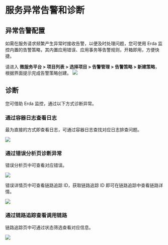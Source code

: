 # 服务异常告警和诊断

## 异常告警配置

如需在服务请求频繁产生异常时接收告警，以便及时处理问题，您可使用 Erda 监控内置的告警策略，其内置应用错误、应用事务等告警规则，开箱即用，方便快捷。

请进入 **微服务平台 > 项目列表 > 选择项目 > 告警管理 > 告警策略 > 新建策略**，根据界面提示完成告警策略创建。
![](https://terminus-paas.oss-cn-hangzhou.aliyuncs.com/paas-doc/2021/08/23/66092cce-0a61-4998-bd9e-37c0d0fdc026.png)

## 诊断

您可借助 Erda 监控，通过以下方式诊断异常。

### 通过容器日志查看日志

最为直接的方式即查看日志，可通过容器日志查找对应日志排查问题。

![](https://terminus-paas.oss-cn-hangzhou.aliyuncs.com/paas-doc/2021/08/23/f7a5cbbf-ebf1-4532-81c1-3f8471eb2a78.png)

### 通过错误分析页诊断异常

错误分析页中可查看对应错误。

![](https://terminus-paas.oss-cn-hangzhou.aliyuncs.com/paas-doc/2021/08/23/1467c3c1-7942-42b5-8acc-d2f0062feca8.png)

错误详情页中可查看链路追踪 ID，获取链路追踪 ID 即可在链路追踪中查看链路详情。

![](https://terminus-paas.oss-cn-hangzhou.aliyuncs.com/paas-doc/2021/08/23/4815ef21-a658-40e0-a754-dc3f65f05015.png)

### 通过链路追踪查看调用链路

链路追踪页中可通过状态筛选查看对应信息。

![](https://terminus-paas.oss-cn-hangzhou.aliyuncs.com/paas-doc/2021/08/23/c949140d-c0c3-4097-b407-ba0a7da01b91.png)
